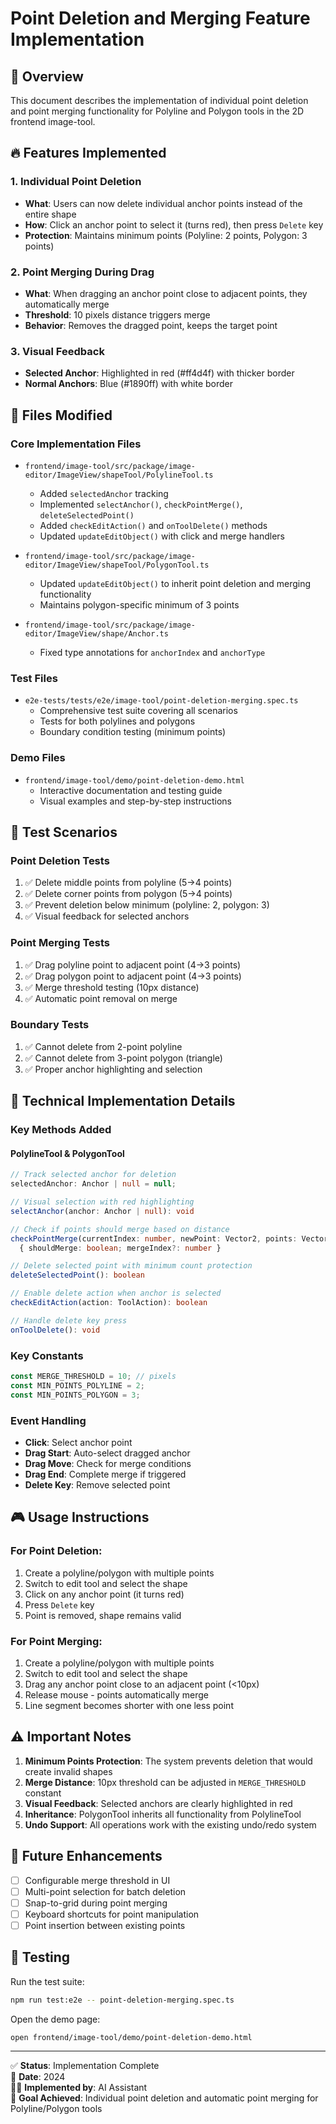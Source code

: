 # Point Deletion and Merging Feature Implementation

## 🎯 Overview

This document describes the implementation of individual point deletion and point merging functionality for Polyline and Polygon tools in the 2D frontend image-tool.

## 🔥 Features Implemented

### 1. Individual Point Deletion
- **What**: Users can now delete individual anchor points instead of the entire shape
- **How**: Click an anchor point to select it (turns red), then press `Delete` key
- **Protection**: Maintains minimum points (Polyline: 2 points, Polygon: 3 points)

### 2. Point Merging During Drag
- **What**: When dragging an anchor point close to adjacent points, they automatically merge
- **Threshold**: 10 pixels distance triggers merge
- **Behavior**: Removes the dragged point, keeps the target point

### 3. Visual Feedback
- **Selected Anchor**: Highlighted in red (#ff4d4f) with thicker border
- **Normal Anchors**: Blue (#1890ff) with white border

## 📁 Files Modified

### Core Implementation Files
- `frontend/image-tool/src/package/image-editor/ImageView/shapeTool/PolylineTool.ts`
  - Added `selectedAnchor` tracking
  - Implemented `selectAnchor()`, `checkPointMerge()`, `deleteSelectedPoint()`
  - Added `checkEditAction()` and `onToolDelete()` methods
  - Updated `updateEditObject()` with click and merge handlers

- `frontend/image-tool/src/package/image-editor/ImageView/shapeTool/PolygonTool.ts`
  - Updated `updateEditObject()` to inherit point deletion and merging functionality
  - Maintains polygon-specific minimum of 3 points

- `frontend/image-tool/src/package/image-editor/ImageView/shape/Anchor.ts`
  - Fixed type annotations for `anchorIndex` and `anchorType`

### Test Files
- `e2e-tests/tests/e2e/image-tool/point-deletion-merging.spec.ts`
  - Comprehensive test suite covering all scenarios
  - Tests for both polylines and polygons
  - Boundary condition testing (minimum points)

### Demo Files
- `frontend/image-tool/demo/point-deletion-demo.html`
  - Interactive documentation and testing guide
  - Visual examples and step-by-step instructions

## 🧪 Test Scenarios

### Point Deletion Tests
1. ✅ Delete middle points from polyline (5→4 points)
2. ✅ Delete corner points from polygon (5→4 points)  
3. ✅ Prevent deletion below minimum (polyline: 2, polygon: 3)
4. ✅ Visual feedback for selected anchors

### Point Merging Tests
1. ✅ Drag polyline point to adjacent point (4→3 points)
2. ✅ Drag polygon point to adjacent point (4→3 points)
3. ✅ Merge threshold testing (10px distance)
4. ✅ Automatic point removal on merge

### Boundary Tests
1. ✅ Cannot delete from 2-point polyline
2. ✅ Cannot delete from 3-point polygon (triangle)
3. ✅ Proper anchor highlighting and selection

## 🔧 Technical Implementation Details

### Key Methods Added

#### PolylineTool & PolygonTool
```typescript
// Track selected anchor for deletion
selectedAnchor: Anchor | null = null;

// Visual selection with red highlighting
selectAnchor(anchor: Anchor | null): void

// Check if points should merge based on distance
checkPointMerge(currentIndex: number, newPoint: Vector2, points: Vector2[]): 
  { shouldMerge: boolean; mergeIndex?: number }

// Delete selected point with minimum count protection  
deleteSelectedPoint(): boolean

// Enable delete action when anchor is selected
checkEditAction(action: ToolAction): boolean

// Handle delete key press
onToolDelete(): void
```

### Key Constants
```typescript
const MERGE_THRESHOLD = 10; // pixels
const MIN_POINTS_POLYLINE = 2;
const MIN_POINTS_POLYGON = 3;
```

### Event Handling
- **Click**: Select anchor point
- **Drag Start**: Auto-select dragged anchor  
- **Drag Move**: Check for merge conditions
- **Drag End**: Complete merge if triggered
- **Delete Key**: Remove selected point

## 🎮 Usage Instructions

### For Point Deletion:
1. Create a polyline/polygon with multiple points
2. Switch to edit tool and select the shape
3. Click on any anchor point (it turns red)
4. Press `Delete` key
5. Point is removed, shape remains valid

### For Point Merging:
1. Create a polyline/polygon with multiple points  
2. Switch to edit tool and select the shape
3. Drag any anchor point close to an adjacent point (<10px)
4. Release mouse - points automatically merge
5. Line segment becomes shorter with one less point

## ⚠️ Important Notes

1. **Minimum Points Protection**: The system prevents deletion that would create invalid shapes
2. **Merge Distance**: 10px threshold can be adjusted in `MERGE_THRESHOLD` constant
3. **Visual Feedback**: Selected anchors are clearly highlighted in red
4. **Inheritance**: PolygonTool inherits all functionality from PolylineTool
5. **Undo Support**: All operations work with the existing undo/redo system

## 🚀 Future Enhancements

- [ ] Configurable merge threshold in UI
- [ ] Multi-point selection for batch deletion
- [ ] Snap-to-grid during point merging
- [ ] Keyboard shortcuts for point manipulation
- [ ] Point insertion between existing points

## 📝 Testing

Run the test suite:
```bash
npm run test:e2e -- point-deletion-merging.spec.ts
```

Open the demo page:
```bash
open frontend/image-tool/demo/point-deletion-demo.html
```

---

✅ **Status**: Implementation Complete  
📅 **Date**: 2024  
👨‍💻 **Implemented by**: AI Assistant  
🎯 **Goal Achieved**: Individual point deletion and automatic point merging for Polyline/Polygon tools